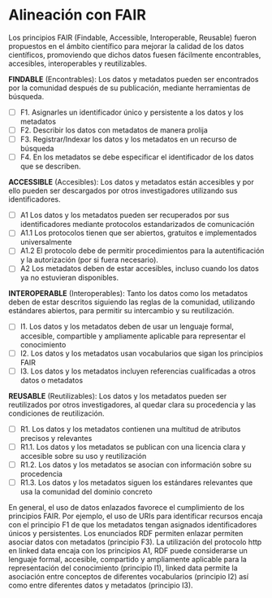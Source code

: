 # Alineación con FAIR

Los principios FAIR (Findable, Accessible, Interoperable, Reusable) fueron propuestos en el ámbito científico para mejorar la calidad de los datos científicos, promoviendo que dichos datos fuesen fácilmente encontrables, accesibles, interoperables y reutilizables.

**FINDABLE** (Encontrables): Los datos y metadatos pueden ser encontrados por la comunidad después de su publicación, mediante herramientas de búsqueda.

- [ ] F1. Asignarles un identificador único y persistente a los datos y los metadatos
- [ ] F2. Describir los datos con metadatos de manera prolija
- [ ] F3. Registrar/Indexar los datos y los metadatos en un recurso de búsqueda
- [ ] F4. En los metadatos se debe especificar el identificador de los datos que se describen.

**ACCESSIBLE** (Accesibles): Los datos y metadatos están accesibles y por ello pueden ser descargados por otros investigadores utilizando sus identificadores.

- [ ] A1 Los datos y los metadatos pueden ser recuperados por sus identificadores mediante protocolos estandarizados de comunicación
- [ ] A1.1 Los protocolos tienen que ser abiertos, gratuitos e implementados universalmente
- [ ] A1.2 El protocolo debe de permitir procedimientos para la autentificación y la autorización (por si fuera necesario).
- [ ] A2 Los metadatos deben de estar accesibles, incluso cuando los datos ya no estuvieran disponibles.

**INTEROPERABLE** (Interoperables): Tanto los datos como los metadatos deben de estar descritos siguiendo las reglas de la comunidad, utilizando estándares abiertos, para permitir su intercambio y su reutilización.

- [ ] I1. Los datos y los metadatos deben de usar un lenguaje formal, accesible, compartible y ampliamente aplicable para representar el conocimiento
- [ ] I2. Los datos y los metadatos usan vocabularios que sigan los principios FAIR
- [ ] I3. Los datos y los metadatos incluyen referencias cualificadas a otros datos o metadatos

**REUSABLE** (Reutilizables): Los datos y los metadatos pueden ser reutilizados por otros investigadores, al quedar clara su procedencia y las condiciones de reutilización.

- [ ] R1. Los datos y los metadatos contienen una multitud de atributos precisos y relevantes
- [ ] R1.1. Los datos y los metadatos se publican con una licencia clara y accesible sobre su uso y reutilización
- [ ] R1.2. Los datos y los metadatos se asocian con información sobre su procedencia
- [ ] R1.3. Los datos y los metadatos siguen los estándares relevantes que usa la comunidad del dominio concreto

En general, el uso de datos enlazados favorece el cumplimiento de los principios FAIR. Por ejemplo, el uso de URIs para identificar recursos encaja con el principio F1 de que los metadatos tengan asignados identificadores únicos y persistentes. Los enunciados RDF permiten enlazar permiten asociar datos con metadatos (principio F3). La utilización del protocolo http en linked data encaja con los principios A1, RDF puede considerarse un lenguaje formal, accesible, compartido y ampliamente aplicable para la representación del conocimiento (principio I1), linked data permite la asociación entre conceptos de diferentes vocabularios (principio I2) así como entre diferentes datos y metadatos (principio I3). 